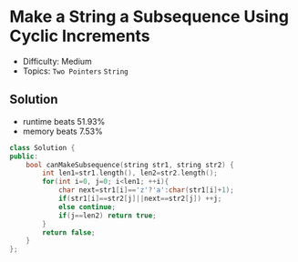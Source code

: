 # Make a String a Subsequence Using Cyclic Increments
- Difficulty: Medium
- Topics: `Two Pointers` `String`

## Solution
- runtime beats 51.93%
- memory beats 7.53%
``` cpp
class Solution {
public:
    bool canMakeSubsequence(string str1, string str2) {
        int len1=str1.length(), len2=str2.length();
        for(int i=0, j=0; i<len1; ++i){
            char next=str1[i]=='z'?'a':char(str1[i]+1);
            if(str1[i]==str2[j]||next==str2[j]) ++j;
            else continue;
            if(j==len2) return true;
        }
        return false;
    }
};
```